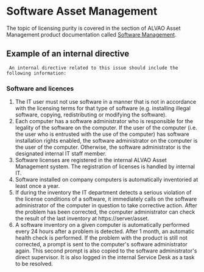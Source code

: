 # Software Asset Management
      
The topic of licensing purity is covered in the section of ALVAO Asset Management product documentation called [Software Management](../alvao-asset-management/software-management).
     
## Example of an internal directive
     An internal directive related to this issue should include the following information:
### Software and licences
     
1. The IT user must not use software in a manner that is not in accordance with the licensing terms for that type of software (e.g. installing illegal software, copying, redistributing or modifying the software).
2. Each computer has a software administrator who is responsible for the legality of the software on the computer. If the user of the computer (i.e. the user who is entrusted with the use of the computer) has software installation rights enabled, the software administrator on the computer is the user of the computer. Otherwise, the software administrator is the designated internal IT staff member.
3. Software licenses are registered in the internal ALVAO Asset Management system. The registration of licenses is handled by internal IT.
4. Software installed on company computers is automatically inventoried at least once a year.
5. If during the inventory the IT department detects a serious violation of the license conditions of a software, it immediately calls on the software administrator of the computer in question to take corrective action. After the problem has been corrected, the computer administrator can check the result of the last inventory at https://server/asset.
6. A software inventory on a given computer is automatically performed every 24 hours after a problem is detected. After 1 month, an automatic health check is performed. If the problem with the product is still not corrected, a prompt is sent to the computer's software administrator again. This second prompt is also copied to the software administrator's direct supervisor. It is also logged in the internal Service Desk as a task to be resolved.
